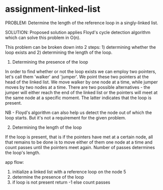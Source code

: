 # assignment-linked-list

PROBLEM: Determine the length of the reference loop in a singly-linked list.

SOLUTION: Proposed solution applies Floyd's cycle detection algorithm which can solve this problem in O(n).

This problem can be broken down into 2 steps: 1) determining whether the loop exists and 2) determining the length of the loop.

1) Determining the presence of the loop

In order to find whether or not the loop exists we can employ two pointers, let's call them 'walker' and 'jumper'.
We point these two pointers at the head of the linked list. We move walker by one node at a time, while jumper moves by two nodes at a time.
There are two possible alternatives - the jumper will either reach the end of the linked list or the pointers will meet at the same node at a specific moment.
The latter indicates that the loop is present.

NB - Floyd's algorithm can also help us detect the node out of which the loop starts. But it's not a requirement for the given problem.

2) Determining the length of the loop

If the loop is present, that is if the pointers have met at a certain node, 
all that remains to be done is to move either of them one node at a time and count passes until the pointers meet again.
Number of passes determines the loop's length.

app flow:
1) initialize a linked list with a reference loop on the node 5
2) determine the presence of the loop
3) if loop is not present return -1 else count passes 

